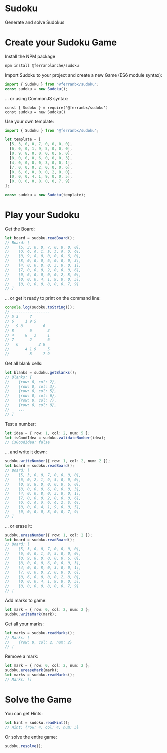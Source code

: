# Sudoku

Generate and solve Sudokus

# Create your Sudoku Game

Install the NPM package

```bash
npm install @ferranblanche/sudoku
```

Import Sudoku to your project and create a new Game (ES6 module syntax):

```typescript
import { Sudoku } from "@ferranbx/sudoku";
const sudoku = new Sudoku();
```

... or using CommonJS syntax:

```
const { Sudoku } = require('@ferranbx/sudoku')
const sudoku = new Sudoku()
```

Use your own template:

```typescript
import { Sudoku } from "@ferranbx/sudoku";

let template = [
  [5, 3, 0, 0, 7, 0, 0, 0, 0],
  [6, 0, 0, 1, 9, 5, 0, 0, 0],
  [0, 9, 8, 0, 0, 0, 0, 6, 0],
  [8, 0, 0, 0, 6, 0, 0, 0, 3],
  [4, 0, 0, 8, 0, 3, 0, 0, 1],
  [7, 0, 0, 0, 2, 0, 0, 0, 6],
  [0, 6, 0, 0, 0, 0, 2, 8, 0],
  [0, 0, 0, 4, 1, 9, 0, 0, 5],
  [0, 0, 0, 0, 8, 0, 0, 7, 9]
];

const sudoku = new Sudoku(template);
```

# Play your Sudoku

Get the Board:

```typescript
let board = sudoku.readBoard();
// Board: [
//    [5, 3, 0, 0, 7, 0, 0, 0, 0],
//    [6, 0, 0, 1, 9, 5, 0, 0, 0],
//    [0, 9, 8, 0, 0, 0, 0, 6, 0],
//    [8, 0, 0, 0, 6, 0, 0, 0, 3],
//    [4, 0, 0, 8, 0, 3, 0, 0, 1],
//    [7, 0, 0, 0, 2, 0, 0, 0, 6],
//    [0, 6, 0, 0, 0, 0, 2, 8, 0],
//    [0, 0, 0, 4, 1, 9, 0, 0, 5],
//    [0, 0, 0, 0, 8, 0, 0, 7, 9]
// ]
```

... or get it ready to print on the command line:

```typescript
console.log(sudoku.toString());
// -----------------
// 5 3     7
// 6     1 9 5
//   9 8         6
// 8       6       3
// 4     8   3     1
// 7       2       6
//   6         2 8
//       4 1 9     5
//         8     7 9
```

Get all blank cells:

```typescript
let blanks = sudoku.getBlanks();
// Blanks: [
//    {row: 0, col: 2},
//    {row: 0, col: 3},
//    {row: 0, col: 5},
//    {row: 0, col: 6},
//    {row: 0, col: 7},
//    {row: 0, col: 8},
//    ...
// ]
```

Test a number:

```typescript
let idea = { row: 1, col: 2, num: 5 };
let isGoodIdea = sudoku.validateNumber(idea);
// isGoodIdea: false
```

... and write it down:

```typescript
sudoku.writeNumber({ row: 1, col: 2, num: 2 });
let board = sudoku.readBoard();
// Board: [
//    [5, 3, 0, 0, 7, 0, 0, 0, 0],
//    [6, 0, 2, 1, 9, 5, 0, 0, 0],
//    [0, 9, 8, 0, 0, 0, 0, 6, 0],
//    [8, 0, 0, 0, 6, 0, 0, 0, 3],
//    [4, 0, 0, 8, 0, 3, 0, 0, 1],
//    [7, 0, 0, 0, 2, 0, 0, 0, 6],
//    [0, 6, 0, 0, 0, 0, 2, 8, 0],
//    [0, 0, 0, 4, 1, 9, 0, 0, 5],
//    [0, 0, 0, 0, 8, 0, 0, 7, 9]
// ]
```

... or erase it:

```typescript
sudoku.eraseNumber({ row: 1, col: 2 });
let board = sudoku.readBoard();
// Board: [
//    [5, 3, 0, 0, 7, 0, 0, 0, 0],
//    [6, 0, 0, 1, 9, 5, 0, 0, 0],
//    [0, 9, 8, 0, 0, 0, 0, 6, 0],
//    [8, 0, 0, 0, 6, 0, 0, 0, 3],
//    [4, 0, 0, 8, 0, 3, 0, 0, 1],
//    [7, 0, 0, 0, 2, 0, 0, 0, 6],
//    [0, 6, 0, 0, 0, 0, 2, 8, 0],
//    [0, 0, 0, 4, 1, 9, 0, 0, 5],
//    [0, 0, 0, 0, 8, 0, 0, 7, 9]
// ]
```

Add marks to game:

```typescript
let mark = { row: 0, col: 2, num: 2 };
sudoku.writeMark(mark);
```

Get all your marks:

```typescript
let marks = sudoku.readMarks();
// Marks: [
//    {row: 0, col: 2, num: 2}
// ]
```

Remove a mark:

```typescript
let mark = { row: 0, col: 2, num: 2 };
sudoku.ereaseMark(mark);
let marks = sudoku.readMarks();
// Marks: []
```

# Solve the Game

You can get Hints:

```typescript
let hint = sudoku.readHint();
// Hint: {row: 4, col: 4, num: 5}
```

Or solve the entire game:

```typescript
sudoku.resolve();
```
